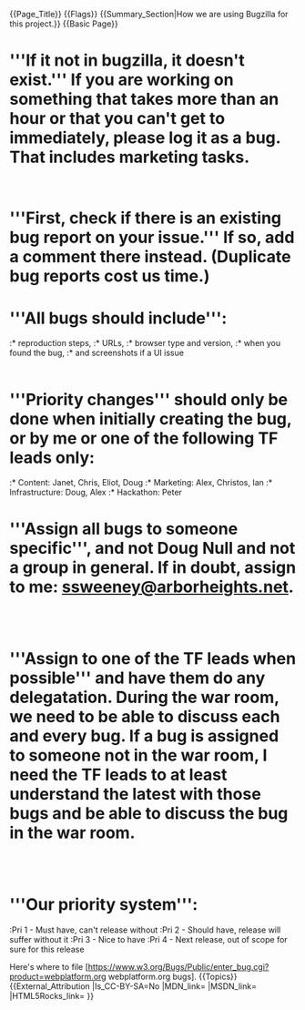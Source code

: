 {{Page_Title}}
{{Flags}}
{{Summary_Section|How we are using Bugzilla for this project.}}
{{Basic Page}}
# '''If it not in bugzilla, it doesn't exist.'''  If you are working on something that takes more than an hour or that you can't get to immediately, please log it as a bug.  That includes marketing tasks.<br /><br />
# '''First, check if there is an existing bug report on your issue.''' If so, add a comment there instead. (Duplicate bug reports cost us time.) 
# '''All bugs should include''': 
:* reproduction steps, 
:* URLs, 
:* browser type and version, 
:* when you found the bug, 
:* and screenshots if a UI issue<br /><br />
# '''Priority changes''' should only be done when initially creating the bug, or by me or one of the following TF leads only:
:* Content: Janet, Chris, Eliot, Doug
:* Marketing: Alex, Christos, Ian
:* Infrastructure: Doug, Alex
:* Hackathon: Peter
# '''Assign all bugs to someone specific''', and not Doug Null and not a group in general.  If in doubt, assign to me: ssweeney@arborheights.net.  
<br /><br />
# '''Assign to one of the TF leads when possible''' and have them do any delegatation.  During the war room, we need to be able to discuss each and every bug.  If a bug is assigned to someone not in the war room, I need the TF leads to at least understand the latest with those bugs and be able to discuss the bug in the war room.
<br /><br />
# '''Our priority system''': 
:Pri 1 - Must have, can't release without
:Pri 2 - Should have, release will suffer without it
:Pri 3 - Nice to have
:Pri 4 - Next release, out of scope for sure for this release
<br />

Here's where to file [https://www.w3.org/Bugs/Public/enter_bug.cgi?product=webplatform.org webplatform.org bugs].
{{Topics}}
{{External_Attribution
|Is_CC-BY-SA=No
|MDN_link=
|MSDN_link=
|HTML5Rocks_link=
}}
